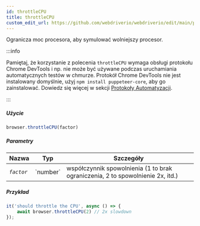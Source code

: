 ```yaml
---
id: throttleCPU
title: throttleCPU
custom_edit_url: https://github.com/webdriverio/webdriverio/edit/main/packages/webdriverio/src/commands/browser/throttleCPU.ts
---
```


Ogranicza moc procesora, aby symulować wolniejszy procesor.

:::info

Pamiętaj, że korzystanie z polecenia `throttleCPU` wymaga obsługi protokołu Chrome DevTools i np.
nie może być używane podczas uruchamiania automatycznych testów w chmurze. Protokół Chrome DevTools nie jest instalowany domyślnie,
użyj `npm install puppeteer-core`, aby go zainstalować.
Dowiedz się więcej w sekcji [Protokoły Automatyzacji](/docs/automationProtocols).

:::

##### Użycie

```js
browser.throttleCPU(factor)
```

##### Parametry

<table>
  <thead>
    <tr>
      <th>Nazwa</th><th>Typ</th><th>Szczegóły</th>
    </tr>
  </thead>
  <tbody>
    <tr>
      <td><code><var>factor</var></code></td>
      <td>`number`</td>
      <td>współczynnik spowolnienia (1 to brak ograniczenia, 2 to spowolnienie 2x, itd.)</td>
    </tr>
  </tbody>
</table>

##### Przykład

```js title="throttleCPU.js"
it('should throttle the CPU', async () => {
    await browser.throttleCPU(2) // 2x slowdown
});
```
